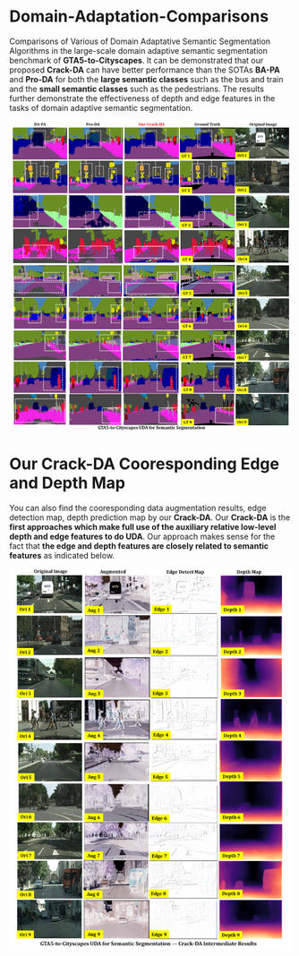 # Domain-Adaptation-Comparisons
 Comparisons of Various of Domain Adaptative Semantic Segmentation Algorithms in the large-scale domain adaptive semantic segmentation benchmark of **GTA5-to-Cityscapes**. It can be demonstrated that our proposed **Crack-DA** can have better performance than the SOTAs **BA-PA** and **Pro-DA** for both the **large semantic classes** such as the bus and train and the **small semantic classes** such as the pedestrians. The results further demonstrate the effectiveness of depth and edge features in the tasks of domain adaptive semantic segmentation.
 
 ![cardinal](./figures/Domain_Adaptive_Seg.png)
 
# Our Crack-DA Cooresponding Edge and Depth Map
You can also find the cooresponding data augmentation results, edge detection map, depth prediction map by our **Crack-DA**. Our **Crack-DA** is the **first approaches which make full use of the auxiliary relative low-level depth and edge features to do UDA**. Our approach makes sense for the fact that **the edge and depth features are closely related to semantic features** as indicated below.

 ![cardinal](./figures/Domain_Adaptive_Seg_CrackDA.png)
